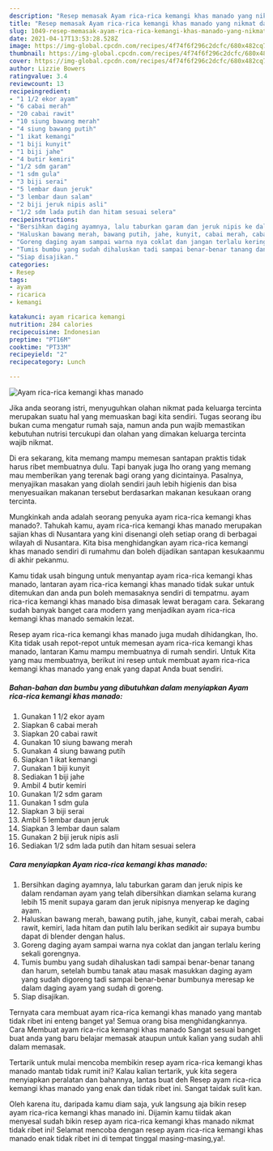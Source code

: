 ```yaml
---
description: "Resep memasak Ayam rica-rica kemangi khas manado yang nikmat dan Mudah Dibuat"
title: "Resep memasak Ayam rica-rica kemangi khas manado yang nikmat dan Mudah Dibuat"
slug: 1049-resep-memasak-ayam-rica-rica-kemangi-khas-manado-yang-nikmat-dan-mudah-dibuat
date: 2021-04-17T13:53:28.528Z
image: https://img-global.cpcdn.com/recipes/4f74f6f296c2dcfc/680x482cq70/ayam-rica-rica-kemangi-khas-manado-foto-resep-utama.jpg
thumbnail: https://img-global.cpcdn.com/recipes/4f74f6f296c2dcfc/680x482cq70/ayam-rica-rica-kemangi-khas-manado-foto-resep-utama.jpg
cover: https://img-global.cpcdn.com/recipes/4f74f6f296c2dcfc/680x482cq70/ayam-rica-rica-kemangi-khas-manado-foto-resep-utama.jpg
author: Lizzie Bowers
ratingvalue: 3.4
reviewcount: 13
recipeingredient:
- "1 1/2 ekor ayam"
- "6 cabai merah"
- "20 cabai rawit"
- "10 siung bawang merah"
- "4 siung bawang putih"
- "1 ikat kemangi"
- "1 biji kunyit"
- "1 biji jahe"
- "4 butir kemiri"
- "1/2 sdm garam"
- "1 sdm gula"
- "3 biji serai"
- "5 lembar daun jeruk"
- "3 lembar daun salam"
- "2 biji jeruk nipis asli"
- "1/2 sdm lada putih dan hitam sesuai selera"
recipeinstructions:
- "Bersihkan daging ayamnya, lalu taburkan garam dan jeruk nipis ke dalam rendaman ayam yang telah dibersihkan diamkan selama kurang lebih 15 menit supaya garam dan jeruk nipisnya menyerap ke daging ayam."
- "Haluskan bawang merah, bawang putih, jahe, kunyit, cabai merah, cabai rawit, kemiri, lada hitam dan putih lalu berikan sedikit air supaya bumbu dapat di blender dengan halus."
- "Goreng daging ayam sampai warna nya coklat dan jangan terlalu kering sekali gorengnya."
- "Tumis bumbu yang sudah dihaluskan tadi sampai benar-benar tanang dan harum, setelah bumbu tanak atau masak masukkan daging ayam yang sudah digoreng tadi sampai benar-benar bumbunya meresap ke dalam daging ayam yang sudah di goreng."
- "Siap disajikan."
categories:
- Resep
tags:
- ayam
- ricarica
- kemangi

katakunci: ayam ricarica kemangi 
nutrition: 284 calories
recipecuisine: Indonesian
preptime: "PT16M"
cooktime: "PT33M"
recipeyield: "2"
recipecategory: Lunch

---
```



![Ayam rica-rica kemangi khas manado](https://img-global.cpcdn.com/recipes/4f74f6f296c2dcfc/680x482cq70/ayam-rica-rica-kemangi-khas-manado-foto-resep-utama.jpg)

Jika anda seorang istri, menyuguhkan olahan nikmat pada keluarga tercinta merupakan suatu hal yang memuaskan bagi kita sendiri. Tugas seorang ibu bukan cuma mengatur rumah saja, namun anda pun wajib memastikan kebutuhan nutrisi tercukupi dan olahan yang dimakan keluarga tercinta wajib nikmat.

Di era  sekarang, kita memang mampu memesan santapan praktis tidak harus ribet membuatnya dulu. Tapi banyak juga lho orang yang memang mau memberikan yang terenak bagi orang yang dicintainya. Pasalnya, menyajikan masakan yang diolah sendiri jauh lebih higienis dan bisa menyesuaikan makanan tersebut berdasarkan makanan kesukaan orang tercinta. 



Mungkinkah anda adalah seorang penyuka ayam rica-rica kemangi khas manado?. Tahukah kamu, ayam rica-rica kemangi khas manado merupakan sajian khas di Nusantara yang kini disenangi oleh setiap orang di berbagai wilayah di Nusantara. Kita bisa menghidangkan ayam rica-rica kemangi khas manado sendiri di rumahmu dan boleh dijadikan santapan kesukaanmu di akhir pekanmu.

Kamu tidak usah bingung untuk menyantap ayam rica-rica kemangi khas manado, lantaran ayam rica-rica kemangi khas manado tidak sukar untuk ditemukan dan anda pun boleh memasaknya sendiri di tempatmu. ayam rica-rica kemangi khas manado bisa dimasak lewat beragam cara. Sekarang sudah banyak banget cara modern yang menjadikan ayam rica-rica kemangi khas manado semakin lezat.

Resep ayam rica-rica kemangi khas manado juga mudah dihidangkan, lho. Kita tidak usah repot-repot untuk memesan ayam rica-rica kemangi khas manado, lantaran Kamu mampu membuatnya di rumah sendiri. Untuk Kita yang mau membuatnya, berikut ini resep untuk membuat ayam rica-rica kemangi khas manado yang enak yang dapat Anda buat sendiri.

<!--inarticleads1-->

##### Bahan-bahan dan bumbu yang dibutuhkan dalam menyiapkan Ayam rica-rica kemangi khas manado:

1. Gunakan 1 1/2 ekor ayam
1. Siapkan 6 cabai merah
1. Siapkan 20 cabai rawit
1. Gunakan 10 siung bawang merah
1. Gunakan 4 siung bawang putih
1. Siapkan 1 ikat kemangi
1. Gunakan 1 biji kunyit
1. Sediakan 1 biji jahe
1. Ambil 4 butir kemiri
1. Gunakan 1/2 sdm garam
1. Gunakan 1 sdm gula
1. Siapkan 3 biji serai
1. Ambil 5 lembar daun jeruk
1. Siapkan 3 lembar daun salam
1. Gunakan 2 biji jeruk nipis asli
1. Sediakan 1/2 sdm lada putih dan hitam sesuai selera




<!--inarticleads2-->

##### Cara menyiapkan Ayam rica-rica kemangi khas manado:

1. Bersihkan daging ayamnya, lalu taburkan garam dan jeruk nipis ke dalam rendaman ayam yang telah dibersihkan diamkan selama kurang lebih 15 menit supaya garam dan jeruk nipisnya menyerap ke daging ayam.
1. Haluskan bawang merah, bawang putih, jahe, kunyit, cabai merah, cabai rawit, kemiri, lada hitam dan putih lalu berikan sedikit air supaya bumbu dapat di blender dengan halus.
1. Goreng daging ayam sampai warna nya coklat dan jangan terlalu kering sekali gorengnya.
1. Tumis bumbu yang sudah dihaluskan tadi sampai benar-benar tanang dan harum, setelah bumbu tanak atau masak masukkan daging ayam yang sudah digoreng tadi sampai benar-benar bumbunya meresap ke dalam daging ayam yang sudah di goreng.
1. Siap disajikan.




Ternyata cara membuat ayam rica-rica kemangi khas manado yang mantab tidak ribet ini enteng banget ya! Semua orang bisa menghidangkannya. Cara Membuat ayam rica-rica kemangi khas manado Sangat sesuai banget buat anda yang baru belajar memasak ataupun untuk kalian yang sudah ahli dalam memasak.

Tertarik untuk mulai mencoba membikin resep ayam rica-rica kemangi khas manado mantab tidak rumit ini? Kalau kalian tertarik, yuk kita segera menyiapkan peralatan dan bahannya, lantas buat deh Resep ayam rica-rica kemangi khas manado yang enak dan tidak ribet ini. Sangat taidak sulit kan. 

Oleh karena itu, daripada kamu diam saja, yuk langsung aja bikin resep ayam rica-rica kemangi khas manado ini. Dijamin kamu tiidak akan menyesal sudah bikin resep ayam rica-rica kemangi khas manado nikmat tidak ribet ini! Selamat mencoba dengan resep ayam rica-rica kemangi khas manado enak tidak ribet ini di tempat tinggal masing-masing,ya!.

